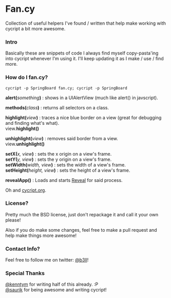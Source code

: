 # Fan.cy
Collection of useful helpers I've found / written that help make working with cycript a bit more awesome.

### Intro
Basically these are snippets of code I always find myself copy-pasta'ing into cycript whenever I'm using it. I'll keep updating it as I make / use / find more.

### How do I fan.cy?
```
cycript -p SpringBoard fan.cy; cycript -p SpringBoard
```

**alert(**_something_**)** : shows <something> in a UIAlertView (much like alert() in javscript).

**methods(**_class_**)** : returns all selectors on a class.  
  
**highlight(**_view_**)** : traces a nice blue border on a view (great for debugging and finding what's what).  
view.**highlight()**

**unhighlight(**_view_**)** : removes said border from a view.  
view.**unhighlight()**  

**setX(**_x, view_**)** : sets the x origin on a view's frame.  
**setY(**_y, view_**)** : sets the y origin on a view's frame.  
**setWidth(**_width, view_**)** : sets the width of a view's frame.  
**setHeight(**_height, view_**)** : sets the height of a view's frame.  

**revealApp()** : Loads and starts [Reveal](http://www.revealapp.com) for said process.  
  
Oh and [cycript.org](http://www.cycript.org/).

### License?
Pretty much the BSD license, just don't repackage it and call it your own please!

Also if you do make some changes, feel free to make a pull request and help make things more awesome!

### Contact Info?
Feel free to follow me on twitter: [@b3ll](https:///www.twitter.com/b3ll)!

### Special Thanks
[@kenntym](https://www.twitter.com/kennytm) for writing half of this already. :P  
[@saurik](http://www.saurik.com/) for being awesome and writing cycript!
